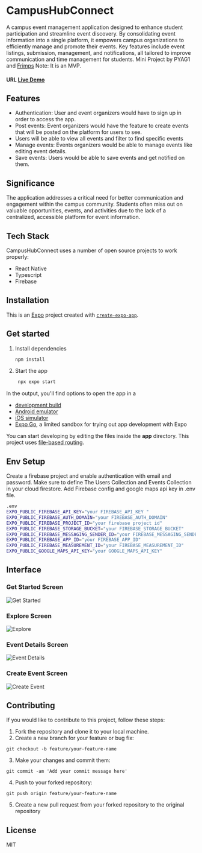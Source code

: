 # CampusHubConnect



 A campus event management application designed to enhance student participation and streamline event discovery. By consolidating event information into a single platform, it empowers campus organizations to efficiently manage and promote their events. Key features include event listings, submission, management, and notifications, all tailored to improve communication and time management for students. Mini Project by PYAG1 and  [Frimps](https://github.com/frimpsss)
 Note: It is an MVP. 
#### URL [Live Demo ](https://youtu.be/Vphm59-HwG0)


## Features

-  Authentication: User and event organizers would have to sign up in order to
access the app.
- Post events: Event organizers would have the feature to create events that will
be posted on the platform for users to see.
- Users will be able to view all events and filter to find specific events
- Manage events: Events organizers would be able to manage events like editing
event details.
- Save events: Users would be able to save events and get notified on them.

## Significance
The application addresses a critical need for better communication and engagement
within the campus community. Students often miss out on valuable opportunities,
events, and activities due to the lack of a centralized, accessible platform for event
information. 


## Tech Stack

CampusHubConnect uses a number of open source projects to work properly:

- React Native
- Typescript
- Firebase




## Installation
This is an [Expo](https://expo.dev) project created with [`create-expo-app`](https://www.npmjs.com/package/create-expo-app).

## Get started

1. Install dependencies

   ```bash
   npm install
   ```

2. Start the app

   ```bash
    npx expo start
   ```

In the output, you'll find options to open the app in a

- [development build](https://docs.expo.dev/develop/development-builds/introduction/)
- [Android emulator](https://docs.expo.dev/workflow/android-studio-emulator/)
- [iOS simulator](https://docs.expo.dev/workflow/ios-simulator/)
- [Expo Go](https://expo.dev/go), a limited sandbox for trying out app development with Expo

You can start developing by editing the files inside the **app** directory. This project uses [file-based routing](https://docs.expo.dev/router/introduction).

## Env Setup
Create a firebase project and enable authentication with email and password.
Make sure to define The Users Collection and Events Collection in your cloud firestore.
Add Firebase config and google maps api key in .env file.



```sh
.env
EXPO_PUBLIC_FIREBASE_API_KEY="your FIREBASE_API_KEY "
EXPO_PUBLIC_FIREBASE_AUTH_DOMAIN="your FIREBASE_AUTH_DOMAIN"
EXPO_PUBLIC_FIREBASE_PROJECT_ID="your firebase project id"
EXPO_PUBLIC_FIREBASE_STORAGE_BUCKET="your FIREBASE_STORAGE_BUCKET"
EXPO_PUBLIC_FIREBASE_MESSAGING_SENDER_ID="your FIREBASE_MESSAGING_SENDER_ID"
EXPO_PUBLIC_FIREBASE_APP_ID="your FIREBASE_APP_ID"
EXPO_PUBLIC_FIREBASE_MEASUREMENT_ID="your FIREBASE_MEASUREMENT_ID"
EXPO_PUBLIC_GOOGLE_MAPS_API_KEY="your GOOGLE_MAPS_API_KEY"
```

## Interface
### Get Started Screen
![Get Started](https://github.com/PYAG1/campusconnect/blob/main/assets/images/screenshot1.jpg)

### Explore Screen
![Explore](https://github.com/PYAG1/campusconnect/blob/main/assets/images/screenshot10.jpg)

### Event Details Screen
![Event Details](https://github.com/PYAG1/campusconnect/blob/main/assets/images/screenshot101.jpg)

### Create Event Screen
![Create Event](https://github.com/PYAG1/campusconnect/blob/main/assets/images/screenshot1012.jpg)
## Contributing
If you would like to contribute to this project, follow these steps:
1. Fork the repository and clone it to your local machine.
2. Create a new branch for your feature or bug fix:

```
git checkout -b feature/your-feature-name
```
3. Make your changes and commit them:
```
git commit -am 'Add your commit message here'
```
4. Push to your forked repository:
```
git push origin feature/your-feature-name
```
5. Create a new pull request from your forked repository to the original repository













## License

MIT



[//]: # (These are reference links used in the body of this note and get stripped out when the markdown processor does its job. There is no need to format nicely because it shouldn't be seen. Thanks SO - http://stackoverflow.com/questions/4823468/store-comments-in-markdown-syntax)

   [dill]: <https://github.com/joemccann/dillinger>
   [git-repo-url]: <https://github.com/joemccann/dillinger.git>
   [john gruber]: <http://daringfireball.net>
   [df1]: <http://daringfireball.net/projects/markdown/>
   [markdown-it]: <https://github.com/markdown-it/markdown-it>
   [Ace Editor]: <http://ace.ajax.org>
   [node.js]: <http://nodejs.org>
   [Twitter Bootstrap]: <http://twitter.github.com/bootstrap/>
   [jQuery]: <http://jquery.com>
   [@tjholowaychuk]: <http://twitter.com/tjholowaychuk>
   [express]: <http://expressjs.com>
   [AngularJS]: <http://angularjs.org>
   [Gulp]: <http://gulpjs.com>

   [PlDb]: <https://github.com/joemccann/dillinger/tree/master/plugins/dropbox/README.md>
   [PlGh]: <https://github.com/joemccann/dillinger/tree/master/plugins/github/README.md>
   [PlGd]: <https://github.com/joemccann/dillinger/tree/master/plugins/googledrive/README.md>
   [PlOd]: <https://github.com/joemccann/dillinger/tree/master/plugins/onedrive/README.md>
   [PlMe]: <https://github.com/joemccann/dillinger/tree/master/plugins/medium/README.md>
   [PlGa]: <https://github.com/RahulHP/dillinger/blob/master/plugins/googleanalytics/README.md>
